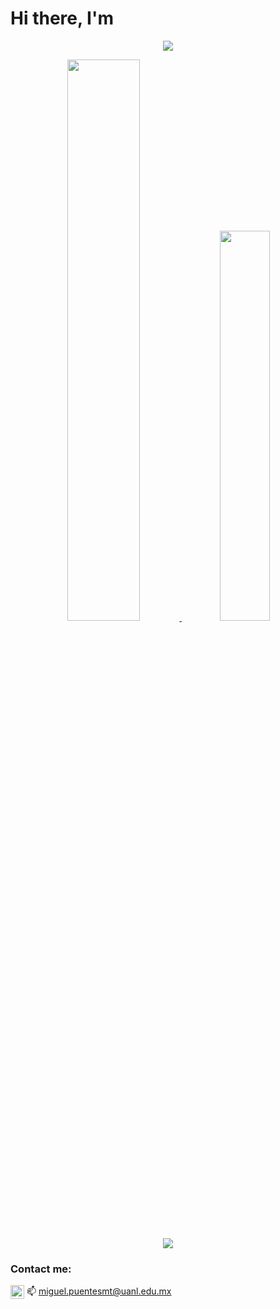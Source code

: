# Hi there, I'm
<p align="center" width="100%">
   <a href="https://mike2611.github.io/animation-intro/" target="_blank">
      <img src="./images/animation3New.gif"/>
  </a>
</p>

<p align="center" width="100%">
  <a href="https://github.com/anuraghazra/github-readme-stats" target="_blank">
    <img src="https://github-readme-stats.vercel.app/api?username=mike2611&count_private=true&theme=great-gatsby" width="48%"/>
  </a> 
  <a href="https://github.com/anuraghazra/github-readme-stats" target="_blank">
    <img src="https://github-readme-stats.vercel.app/api/top-langs/?username=mike2611&layout=compact&theme=great-gatsby" width="40%"/>
  </a> 
</p>
<p align="center">
   <a href="https://www.codewars.com/users/Miki2611" target="_blank"><img src="https://www.codewars.com/users/Miki2611/badges/micro"/></a>
</p>

### Contact me:

[<img align="center" alt="MikePuentes LinkedIn" width="22px" src="https://img.icons8.com/color/48/000000/linkedin.png" />](https://www.linkedin.com/in/miguel-puentes-mata/)
📫 miguel.puentesmt@uanl.edu.mx 





